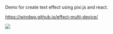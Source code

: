 Demo for create text effect  using pixi.js and react.

https://windwp.github.io/effect-multi-device/

![](https://i.imgur.com/1CIVreS.gif)
